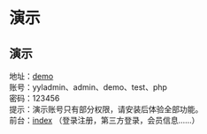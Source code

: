 # 演示

## 演示

地址：[demo](https://admin.yyladmin.top)  
账号：yyladmin、admin、demo、test、php  
密码：123456  
提示：演示账号只有部分权限，请安装后体验全部功能。  
前台：[index](https://www.yyladmin.top) （登录注册，第三方登录，会员信息......）
 